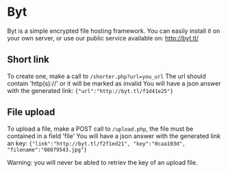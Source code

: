 Byt
===

Byt is a simple encrypted file hosting framework.
You can easily install it on your own server, or use our public service available on: http://byt.tl/

Short link
-------------------

To create one, make a call to `/shorter.php?url=you_url`
The url should contain 'http(s)://' or it will be marked as invalid
You will have a json answer with the generated link:
`{"url":"http://byt.tl/f1d41e25"}`

File upload
-------------------

To upload a file, make a POST call to `/upload.php`, the file must be contained in a field 'file'
You will have a json answer with the generated link an key:
`{"link":"http://byt.tl/f2f1ed21", "key":"0caa103d", "filename":"08079543.jpg"}`

Warning: you will never be abled to retriev the key of an upload file.
